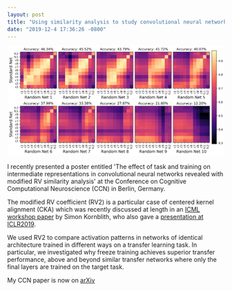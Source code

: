 ```yaml
---
layout: post
title: "Using similarity analysis to study convolutional neural networks"
date: "2019-12-4 17:36:26 -0800"
---
```

![Random Networks](images/2019/all_mats_10_2rows_relabeled.png)

I recently presented a poster entitled 'The effect of task and training on intermediate representations in convolutional neural networks revealed with modified RV similarity analysis' at the Conference on Cognitive Computational Neuroscience (CCN) in Berlin, Germany.

The modified RV coefficient (RV2) is a particular case of centered kernel alignment (CKA) which was recently discussed at length in an [ICML workshop paper](https://arxiv.org/abs/1905.00414) by Simon Kornblith, who also gave a [presentation at ICLR2019](https://slideslive.com/38915700/similarity-of-neural-network-representations-revisited).

We used RV2 to compare activation patterns in networks of identical architecture trained in different ways on a transfer learning task. In particular, we investigated why freeze training achieves superior transfer performance, above and beyond similar transfer networks where only the final layers are trained on the target task.

My CCN paper is now on [arXiv](https://arxiv.org/abs/1912.02260)

